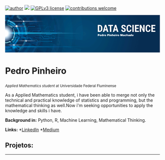 [![author](https://img.shields.io/badge/author-pedro-red)](https://www.linkedin.com/in/pedro-pinheiro-928845225/) [![](https://img.shields.io/badge/python-3.7+-blue.svg)](https://www.python.org/downloads/release/python-365/) [![GPLv3 license](https://img.shields.io/badge/License-GPLv3-blue.svg)](http://perso.crans.org/besson/LICENSE.html) [![contributions welcome](https://img.shields.io/badge/contributions-welcome-brightgreen.svg?style=flat)](https://github.com/Pedro-PinheiroUff/Portfolio/issues)

<p align="center">
  <img src="banner.png" >
</p>

# Pedro Pinheiro
<sub> *Applied Mathematics student* at Universidade Federal Fluminense</sub>

As a Applied Mathematics student, i have been able to merge not only the technical and practical knowledge of statistics and programming, but the mathematical thinking as well.Now i'm seeking opportunities to apply the knowledge and skills i have.


**Background in:** Python, R, Machine Learning, Mathematical Thinking.

**Links:**
*[LinkedIn](https://www.linkedin.com/in/pedro-pinheiro-928845225/)
*[Medium](https://medium.com/@pedropm_41717)

## Projetos:



---
